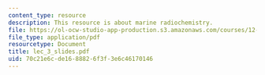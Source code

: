 ```yaml
---
content_type: resource
description: This resource is about marine radiochemistry.
file: https://ol-ocw-studio-app-production.s3.amazonaws.com/courses/12-742-marine-chemistry-fall-2006/70c21e6cde1688826f3f3e6c46170146_lec_3_slides.pdf
file_type: application/pdf
resourcetype: Document
title: lec_3_slides.pdf
uid: 70c21e6c-de16-8882-6f3f-3e6c46170146
---
```

